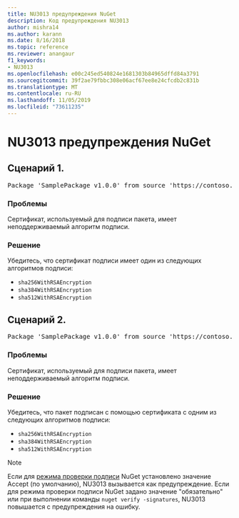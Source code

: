 ```yaml
---
title: NU3013 предупреждения NuGet
description: Код предупреждения NU3013
author: mishra14
ms.author: karann
ms.date: 8/16/2018
ms.topic: reference
ms.reviewer: anangaur
f1_keywords:
- NU3013
ms.openlocfilehash: e00c245ed540824e1681303b84965dffd84a3791
ms.sourcegitcommit: 39f2ae79fbbc308e06acf67ee8e24cfcdb2c831b
ms.translationtype: MT
ms.contentlocale: ru-RU
ms.lasthandoff: 11/05/2019
ms.locfileid: "73611235"
---
```

# <a name="nuget-warning-nu3013"></a>NU3013 предупреждения NuGet

## <a name="scenario-1"></a>Сценарий 1.

<pre>Package 'SamplePackage v1.0.0' from source 'https://contoso.com/index.json': The signing certificate has an unsupported signature algorithm.</pre>

### <a name="issue"></a>Проблемы

Сертификат, используемый для подписи пакета, имеет неподдерживаемый алгоритм подписи.


### <a name="solution"></a>Решение

Убедитесь, что сертификат подписи имеет один из следующих алгоритмов подписи: 
* `sha256WithRSAEncryption`
* `sha384WithRSAEncryption`
* `sha512WithRSAEncryption`



## <a name="scenario-2"></a>Сценарий 2.

<pre>Package 'SamplePackage v1.0.0' from source 'https://contoso.com/index.json': The primary signature's certificate has an unsupported signature algorithm.</pre>

### <a name="issue"></a>Проблемы

Сертификат, используемый для подписи пакета, имеет неподдерживаемый алгоритм подписи.


### <a name="solution"></a>Решение

Убедитесь, что пакет подписан с помощью сертификата с одним из следующих алгоритмов подписи: 
* `sha256WithRSAEncryption`
* `sha384WithRSAEncryption`
* `sha512WithRSAEncryption`


> [!Note]
> Если для [режима проверки подписи](https://docs.microsoft.com/nuget/consume-packages/installing-signed-packages#configure-package-signature-requirements) NuGet установлено значение Accept (по умолчанию), NU3013 вызывается как предупреждение. Если для режима проверки подписи NuGet задано значение "обязательно" или при выполнении команды `nuget verify -signatures`, NU3013 повышается с предупреждения на ошибку. 

